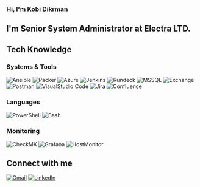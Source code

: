### Hi, I'm Kobi Dikrman

## I'm Senior System Administrator at Electra LTD.

## Tech Knowledge
 
### Systems & Tools
![Ansible](https://img.shields.io/badge/Ansible-333?style=flat&logo=ansible)
![Packer](https://img.shields.io/badge/Packer-333?style=flat&logo=packer)
![Azure](https://img.shields.io/badge/Azure-333?style=flat&logo=microsoftazure)
![Jenkins](https://img.shields.io/badge/Jenkins-333?style=flat&logo=jenkins)
![Rundeck](https://img.shields.io/badge/Rundeck-333?labelColor=DE3434)
![MSSQL](https://img.shields.io/badge/MSSQL-333?style=flat&logo=microsoftsqlserver)
![Exchange](https://img.shields.io/badge/Exchange-333?logo=microsoftexchange)
![Postman](https://img.shields.io/badge/Postman-333?logo=postman)
![VisualStudio Code](https://img.shields.io/badge/VisualStudio%20Code-333?logo=visualstudiocode&logoColor=blue)
![Jira](https://img.shields.io/badge/Jira-333?logo=jira&logoColor=blue)
![Confluence](https://img.shields.io/badge/Confluence-333?logo=confluence&logoColor=blue)

### Languages
![PowerShell](https://img.shields.io/badge/PowerShell-333?style=flat&logo=powershell)
![Bash](https://img.shields.io/badge/-Bash-333333?style=flat&logo=gnu-bash)

### Monitoring
![CheckMK](https://img.shields.io/badge/CheckMK-333?labelColor=15D1A0)
![Grafana](https://img.shields.io/badge/Grafana-333?style=flat&logo=grafana)
![HostMonitor](https://img.shields.io/badge/HostMonitor-333?labelColor=navy)

## Connect with me
[![Gmail](https://img.shields.io/badge/-Gmail-D14836?style=flat&logo=gmail&logoColor=white)](mailto:dkobi84@gmail.com)
[![LinkedIn](https://img.shields.io/badge/-LinkedIn-0077B5?style=flat&logo=linkedin&logoColor=white)](https://www.linkedin.com/in/kobid)
